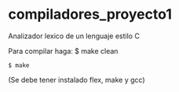 # compiladores_proyecto1
Analizador lexico de un lenguaje estilo C

Para compilar haga:
    $ make clean

    $ make

(Se debe tener instalado flex, make y gcc)
